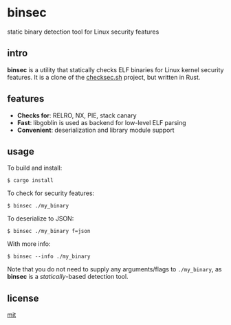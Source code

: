 # binsec

static binary detection tool for Linux security features

## intro

__binsec__ is a utility that statically checks ELF binaries for Linux kernel security features. It is a clone of the [checksec.sh](https://github.com/slimm609/checksec.sh) project, but written in Rust.

## features

* __Checks for__: RELRO, NX, PIE, stack canary
* __Fast__: libgoblin is used as backend for low-level ELF parsing
* __Convenient__: deserialization and library module support

## usage

To build and install:

```
$ cargo install
```

To check for security features:

```
$ binsec ./my_binary
```

To deserialize to JSON:

```
$ binsec ./my_binary f=json
```

With more info:

```
$ binsec --info ./my_binary
```

Note that you do not need to supply any arguments/flags to `./my_binary`, as __binsec__ is a _statically_-based detection tool.

## license

[mit](https://codemuch.tech/license.txt)
